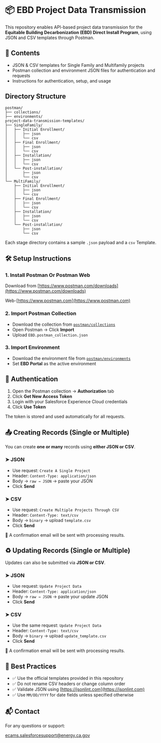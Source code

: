 # 📦 EBD Project Data Transmission

This repository enables API-based project data transmission for the **Equitable Building Decarbonization (EBD) Direct Install Program**, using JSON and CSV templates through Postman.

## 📁 Contents

- JSON & CSV templates for Single Family and Multifamily projects
- Postman collection and environment JSON files for authentication and requests
- Instructions for authentication, setup, and usage

## Directory Structure

```text
postman/
├── collections/
├── environments/
project-data-transmission-templates/
├── SingleFamily/
│   ├── Initial Enrollment/
│   │   ├── json
│   │   └── csv
│   ├── Final Enrollment/
│   │   ├── json
│   │   └── csv
│   ├── Installation/
│   │   ├── json
│   │   └── csv
│   └── Post-installation/
│       ├── json
│       └── csv
└── MultiFamily/
    ├── Initial Enrollment/
    │   ├── json
    │   └── csv
    ├── Final Enrollment/
    │   ├── json
    │   └── csv
    ├── Installation/
    │   ├── json
    │   └── csv
    └── Post-installation/
        ├── json
        └── csv
```

Each stage directory contains a sample `.json` payload and a `csv` Template. 


## 🛠 Setup Instructions

### 1. Install Postman Or Postman Web
Download from [https://www.postman.com/downloads](https://www.postman.com/downloads)

Web-[https://www.postman.com](https://www.postman.com)

### 2. Import Postman Collection
- Download the collection from [`postman/collections`](postman/collections/)
- Open Postman → Click **Import**
- Upload `EBD.postman_collection.json`


### 3. Import Environment
- Download the environment file from [`postman/environments`](postman/environments/)
- Set **EBD Portal** as the active environment

## 🔐 Authentication

1. Open the Postman collection → **Authorization** tab
2. Click **Get New Access Token**
3. Login with your Salesforce Experience Cloud credentials
4. Click **Use Token**

The token is stored and used automatically for all requests.

## 📤 Creating Records (Single or Multiple)

You can create **one or many** records using **either JSON or CSV**.

### ➤ JSON
- Use request: `Create A Single Project`
- Header: `Content-Type: application/json`
- Body → `raw → JSON` → paste your JSON
- Click **Send**

### ➤ CSV
- Use request: `Create Multiple Projects Through CSV`
- Header: `Content-Type: text/csv`
- Body → `binary` → upload `template.csv`
- Click **Send**

📨 A confirmation email will be sent with processing results.

## ♻️ Updating Records (Single or Multiple)

Updates can also be submitted via **JSON or CSV**.

### ➤ JSON
- Use request: `Update Project Data`
- Header: `Content-Type: application/json`
- Body → `raw → JSON` → paste your update JSON
- Click **Send**

### ➤ CSV
- Use the same request: `Update Project Data`
- Header: `Content-Type: text/csv`
- Body → `binary` → upload `update_template.csv`
- Click **Send**

📨 A confirmation email will be sent with processing results.


## 📌 Best Practices

- ✅ Use the official templates provided in this repository
- ✅ Do not rename CSV headers or change column order
- ✅ Validate JSON using [https://jsonlint.com](https://jsonlint.com)
- ✅ Use `MM/DD/YYYY` for date fields unless specified otherwise

## 📬 Contact


For any questions or support:  

[ecams.salesforcesupport@energy.ca.gov](mailto:ecams.salesforcesupport@energy.ca.gov)
